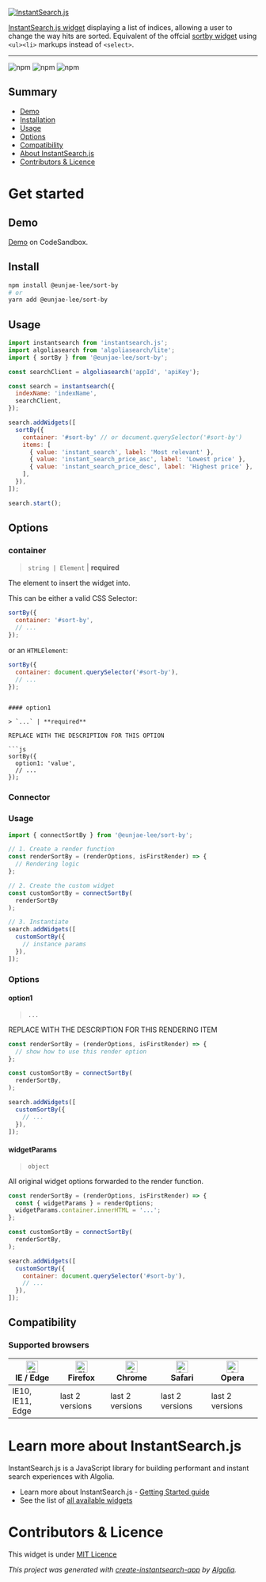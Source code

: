 <p align="left">
  <a href="https://www.algolia.com/doc/guides/building-search-ui/what-is-instantsearch/js/">
    <img alt="InstantSearch.js" src="https://i.ibb.co/60fJjFy/Widget-banner-tmp.png">
  </a>
</p>

[InstantSearch.js widget](https://www.algolia.com/?utm_source=instantsearch.js&utm_campaign=repository) displaying a list of indices, allowing a user to change the way hits are sorted.
Equivalent of the offcial [sortby widget](https://www.algolia.com/doc/api-reference/widgets/sort-by/js/) using `<ul><li>` markups instead of `<select>`.

---
![npm](https://camo.githubusercontent.com/478b01f525d9865834a01e94aa4cff239b10fde8edce31749ecf38f6306b5033/68747470733a2f2f696d672e736869656c64732e696f2f6e706d2f762f72656163742d746f6173743f636f6c6f723d636333353334) ![npm](https://camo.githubusercontent.com/03b422bdbec4f6d673515dde3761d508676449ad5dcde0416fade89343207540/68747470733a2f2f696d672e736869656c64732e696f2f6e706d2f646d2f72656163742d746f6173743f636f6c6f723d253233343463633130) ![npm](https://camo.githubusercontent.com/03b422bdbec4f6d673515dde3761d508676449ad5dcde0416fade89343207540/68747470733a2f2f696d672e736869656c64732e696f2f6e706d2f646d2f72656163742d746f6173743f636f6c6f723d253233343463633130)

## Summary

* [Demo](#demo)
* [Installation](#install)
* [Usage](#usage)
* [Options](#options)
* [Compatibility](#compatibility)
* [About InstantSearch.js](#learn-more-about-instantsearchjs)
* [Contributors & Licence](#contributors--licence)

# Get started

## Demo
[Demo](https://codesandbox.io/s/github/eunjae-lee/js-sort-by/tree/main/example) on CodeSandbox.

## Install

```bash
npm install @eunjae-lee/sort-by
# or
yarn add @eunjae-lee/sort-by
```

## Usage

```js
import instantsearch from 'instantsearch.js';
import algoliasearch from 'algoliasearch/lite';
import { sortBy } from '@eunjae-lee/sort-by';

const searchClient = algoliasearch('appId', 'apiKey');

const search = instantsearch({
  indexName: 'indexName',
  searchClient,
});

search.addWidgets([
  sortBy({
    container: '#sort-by' // or document.querySelector('#sort-by')
    items: [
      { value: 'instant_search', label: 'Most relevant' },
      { value: 'instant_search_price_asc', label: 'Lowest price' },
      { value: 'instant_search_price_desc', label: 'Highest price' },
    ],
  }),
]);

search.start();
```



## Options

### container

> `string | Element` | **required**

The element to insert the widget into.

This can be either a valid CSS Selector:

```js
sortBy({
  container: '#sort-by',
  // ...
});
```

or an `HTMLElement`:

```js
sortBy({
  container: document.querySelector('#sort-by'),
  // ...
});
```
```

#### option1

> `...` | **required**

REPLACE WITH THE DESCRIPTION FOR THIS OPTION

```js
sortBy({
  option1: 'value',
  // ...
});
```


### Connector

### Usage

```js
import { connectSortBy } from '@eunjae-lee/sort-by';

// 1. Create a render function
const renderSortBy = (renderOptions, isFirstRender) => {
  // Rendering logic
};

// 2. Create the custom widget
const customSortBy = connectSortBy(
  renderSortBy
);

// 3. Instantiate
search.addWidgets([
  customSortBy({
    // instance params
  }),
]);
```

### Options

#### option1

> `...`

REPLACE WITH THE DESCRIPTION FOR THIS RENDERING ITEM


```js
const renderSortBy = (renderOptions, isFirstRender) => {
  // show how to use this render option
};

const customSortBy = connectSortBy(
  renderSortBy,
);

search.addWidgets([
  customSortBy({
    // ...
  }),
]);
```

#### widgetParams

> `object`

All original widget options forwarded to the render function.

```js
const renderSortBy = (renderOptions, isFirstRender) => {
  const { widgetParams } = renderOptions;
  widgetParams.container.innerHTML = '...';
};

const customSortBy = connectSortBy(
  renderSortBy,
);

search.addWidgets([
  customSortBy({
    container: document.querySelector('#sort-by'),
    // ...
  }),
]);
```
## Compatibility

### Supported browsers

| [<img src="https://raw.githubusercontent.com/alrra/browser-logos/master/src/edge/edge_48x48.png" alt="IE / Edge" width="24px" height="24px" />](http://godban.github.io/browsers-support-badges/)</br>IE / Edge | [<img src="https://raw.githubusercontent.com/alrra/browser-logos/master/src/firefox/firefox_48x48.png" alt="Firefox" width="24px" height="24px" />](http://godban.github.io/browsers-support-badges/)</br>Firefox | [<img src="https://raw.githubusercontent.com/alrra/browser-logos/master/src/chrome/chrome_48x48.png" alt="Chrome" width="24px" height="24px" />](http://godban.github.io/browsers-support-badges/)</br>Chrome | [<img src="https://raw.githubusercontent.com/alrra/browser-logos/master/src/safari/safari_48x48.png" alt="Safari" width="24px" height="24px" />](http://godban.github.io/browsers-support-badges/)</br>Safari | [<img src="https://raw.githubusercontent.com/alrra/browser-logos/master/src/opera/opera_48x48.png" alt="Opera" width="24px" height="24px" />](http://godban.github.io/browsers-support-badges/)</br>Opera |
| --------- | --------- | --------- | --------- | --------- |
| IE10, IE11, Edge| last 2 versions| last 2 versions| last 2 versions| last 2 versions

# Learn more about InstantSearch.js
InstantSearch.js is a JavaScript library for building performant and instant search experiences with Algolia.

* Learn more about InstantSearch.js - [Getting Started guide](https://www.algolia.com/doc/api-reference/widgets/js/)
* See the list of [all available widgets](https://www.algolia.com/doc/api-reference/widgets/js/)


# Contributors & Licence
This widget is under [MIT Licence](https://...)

_This project was generated with [create-instantsearch-app](https://github.com/algolia/create-instantsearch-app) by [Algolia](https://algolia.com)._

